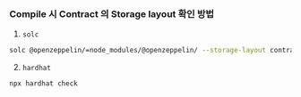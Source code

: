 ### Compile 시 Contract 의 Storage layout 확인 방법
1. `solc`
```bash
solc @openzeppelin/=node_modules/@openzeppelin/ --storage-layout contracts/EnhancedMainBridge.sol
```
2. `hardhat`
```bash
npx hardhat check
```
